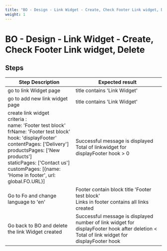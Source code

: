 ```yaml
---
title: "BO - Design - Link Widget - Create, Check Footer Link widget, Delete"
weight: 1
---
```


# BO - Design - Link Widget - Create, Check Footer Link widget, Delete
## Steps
| Step Description | Expected result |
| ----- | ----- |
| go to link Widget page | title contains 'Link Widget' |
| go to add new link widget page | title contains 'Link Widget' |
| create link widget <br>criteria : <br>name: 'Footer test block'<br>frName: 'Footer test block'<br>hook: 'displayFooter'<br>contentPages: ['Delivery']<br>productsPages: ['New products']<br>staticPages: ['Contact us']<br>customPages: [{name: 'Home in footer', url: global.FO.URL}] | Successful message is displayed <br>Total of linkwidget for displayFooter hook > 0 |
| Go to Fo and change language to 'en' | Footer contain block title 'Footer test block'<br>Links in footer contains all links created |
| Go back to BO and delete the link Widget created | Successful message is displayed<br>number of link widget for displayFooter hook after deletion < Total of link widget for displayFooter hook |
